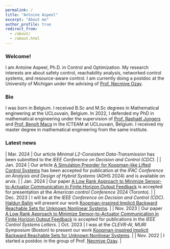 ```yaml
---
permalink: /
title: "Antoine Aspeel"
excerpt: "About me"
author_profile: true
redirect_from: 
  - /about/
  - /about.html
---
```


### Welcome! 

I am Antoine Aspeel, Ph.D. in Control and Optimization. My research interests are about safety control, reachability analysis, networked control systems, and resource-aware control. I am currently doing a postdoc at the University of Michigan under the advising of [Prof. Necmiye Ozay](https://web.eecs.umich.edu/~necmiye/).

### Bio

I was born in Belgium. I received B.Sc and M.Sc degrees in Mathematical engineering at the UCLouvain, Belgium. In 2022, I defended my PhD in mathematical engineering under the supervision of [Prof. Raphaël Jungers](https://perso.uclouvain.be/raphael.jungers/content/home) and [Prof. Benoît Macq](https://pilab.be/about-me/?p=benoit_macq) in the ICTEAM at UCLouvain, Belgium. I received my master degree in mathematical engineering from the same institute.


### Latest news
| Mar. 2024 | Our article _Minimal L2-Consistent Data-Transmission_ has been submitted to the _IEEE Conference on Decision and Control (CDC)_. |
| Jan. 2024 | Our article [A Simulation Preorder for Koopman-like Lifted Control Systems](https://arxiv.org/abs/2401.14909) has been accepted for publication at the _IFAC Conference on Analysis and Design of Hybrid Systems_ (ADHS 2024) and is available on arvix. |
| Jan. 2024 | Our paper [A Low Rank Approach to Minimize Sensor-to-Actuator Communication in Finite Horizon Output Feedback](https://arxiv.org/pdf/2311.08998.pdf) is accepted for presentation at the _American control Conference_ 2024 (Toronto). |
| Dec. 2023 | I will be at the _IEEE Conference on Decision and Control (CDC)_. [Haldun Balim](https://haldunbalim.github.io/) will present our work [Koopman-inspired Implicit Backward Reachable Sets for Unknown Nonlinear Systems](https://arxiv.org/pdf/2306.07113.pdf). |
| Nov. 2023 | Our paper [A Low Rank Approach to Minimize Sensor-to-Actuator Communication in Finite Horizon Output Feedback](https://arxiv.org/pdf/2311.08998.pdf) is accepted for publications in the _IEEE Control Systems Letters_.
| Oct. 2023 | I was at the _CLEVR-AI, MURI Symposium_ (Boston) to present our work [Koopman-inspired Implicit Backward Reachable Sets for Unknown Nonlinear Systems](https://arxiv.org/pdf/2306.07113.pdf). |
| Nov. 2022 | I started a postdoc in the group of Prof. [Necmiye Ozay](https://web.eecs.umich.edu/~necmiye/). |

